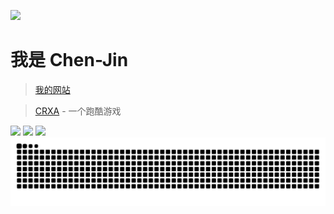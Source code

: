 ![](https://www.chen-jin.us.kg/Chen-Jin.png)
# 我是 Chen-Jin 
> [我的网站](https://www.chen-jin.us.kg/)

> [CRXA](https://crxa.us.kg/) - 一个跑酷游戏

[![](https://api.star-history.com/svg?repos=Chen-Jin-1/Chen-Jin-1&type=Date)](https://star-history.com/#Chen-Jin-1/Chen-Jin-1&Date)
[![](https://api.star-history.com/svg?repos=Chen-Jin-1/CRXA&type=Date)](https://star-history.com/#Chen-Jin-1/CRXA&Date)
![](https://github-readme-activity-graph.vercel.app/graph?username=Chen-Jin-1&theme=tokyo-night)
<picture>
  <source media="(prefers-color-scheme: dark)" srcset="https://raw.githubusercontent.com/Chen-Jin-1/Demo/output/github-contribution-grid-snake-dark.svg">
  <source media="(prefers-color-scheme: light)" srcset="https://raw.githubusercontent.com/Chen-Jin-1/Demo/output/github-contribution-grid-snake.svg">
  <img alt="请前往 https://raw.githubusercontent.com/Chen-Jin-1/Demo/output/github-contribution-grid-snake.svg 查看该图片" src="https://raw.githubusercontent.com/Chen-Jin-1/Demo/output/github-contribution-grid-snake.svg">
</picture>
